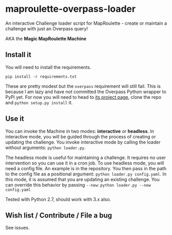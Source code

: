 maproulette-overpass-loader
===========================

An interactive Challenge loader script for MapRoulette - create or maintain a challenge with just an Overpass query!

AKA the **Magic MapRoulette Machine**

## Install it

You will need to install the requirements.

`pip install -r requirements.txt`

These are pretty modest but the `overpass` requirement will still fail. This is because I am lazy and have not committed the Overpass Python wrapper to PyPi yet. For now you will need to head to [its project page](https://github.com/mvexel/overpass-api-python-wrapper), clone the repo and `python setup.py install` it.

## Use it

You can invoke the Machine in two modes: **interactive** or **headless**. In interactive mode, you will be guided through the process of creating or updating the challenge. You invoke interactive mode by calling the loader without arguments: `python loader.py`.

The headless mode is useful for maintaining a challenge. It requires no user intervention so you can use it in a cron job. To use headless mode, you will need a config file. An example is in the repository. You then pass in the path to the config file as a positional argument: `python loader.py config.yaml`. In this mode, it is assumed that you are updating an existing challenge. You can override this behavior by passing `--new`: `python loader.py --new config.yaml`

Tested with Python 2.7, should work with 3.x also.

## Wish list / Contribute / File a bug

See issues.